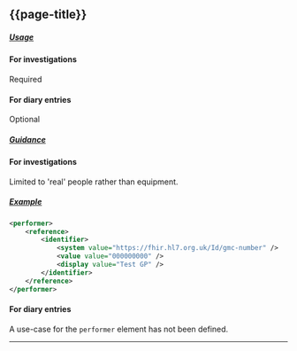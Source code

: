 ## {{page-title}}

<h5><ins>Usage</ins></h5>

#### For investigations

<span class="mro-circle required" title="Required"></span> Required

#### For diary entries

<span class="mro-circle optional" title="Optional"></span> Optional

<h5><ins>Guidance</ins></h5>

#### For investigations
	
Limited to 'real' people rather than equipment.

<h5><ins>Example</ins></h5>

```xml
<performer>
    <reference>
        <identifier>
            <system value="https://fhir.hl7.org.uk/Id/gmc-number" />
            <value value="000000000" />
            <display value="Test GP" />
        </identifier>
    </reference>
</performer>
```

#### For diary entries

A use-case for the `performer` element has not been defined.

---